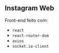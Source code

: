 ## Instagram Web

Front-end feito com:
- `react`
- `react-router-dom`
- `axios`
- `socket.io-client`